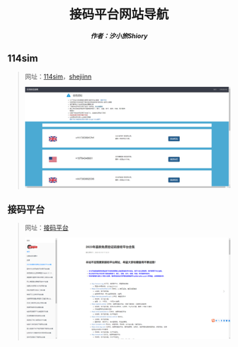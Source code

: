 <center><h1>接码平台网站导航</h1></center>

<center><h5>作者：汐小旅Shiory</h5></center>



## 114sim

> 网址：[114sim](http://www.114sim.com/ )，[shejiinn](https://www.shejiinn.com/)
>
> ![](img/微信截图_20230521234653.png)



## 接码平台

> 网址：[接码平台](https://www.zsrq.net/)
>
> ![](img/微信截图_20230522002617.png)
